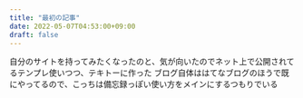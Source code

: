 ```yaml
---
title: "最初の記事"
date: 2022-05-07T04:53:00+09:00
draft: false
---
```

自分のサイトを持ってみたくなったのと、気が向いたのでネット上で公開されてるテンプレ使いつつ、テキトーに作った
ブログ自体ははてなブログのほうで既にやってるので、こっちは備忘録っぽい使い方をメインにするつもりでいる
